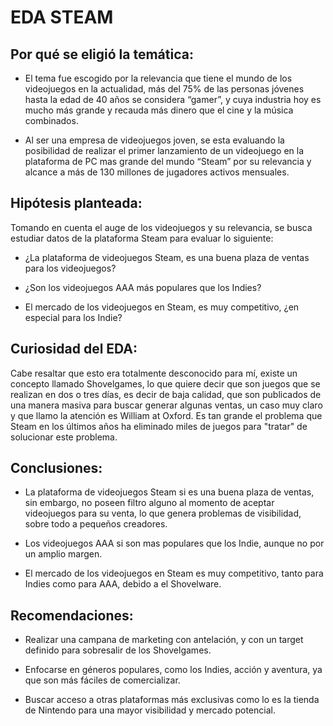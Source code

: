 # EDA STEAM

## Por qué se eligió la temática:

- El tema fue escogido por la relevancia que tiene el mundo de los videojuegos en la actualidad, más del 75% de las personas jóvenes hasta la edad de 40 años se considera “gamer”, y cuya industria hoy es mucho más grande y recauda más dinero que el cine y la música combinados.

- Al ser una empresa de videojuegos joven, se esta evaluando la posibilidad de realizar el primer lanzamiento de un videojuego en la plataforma de PC mas grande del mundo “Steam” por su relevancia y alcance a más de 130 millones de jugadores activos mensuales.

## Hipótesis planteada:

Tomando en cuenta el auge de los videojuegos y su relevancia, se busca estudiar datos de la plataforma Steam para evaluar lo siguiente:

- ¿La plataforma de videojuegos Steam, es una buena plaza de ventas para los videojuegos?

- ¿Son los videojuegos AAA más populares que los Indies?

- El mercado de los videojuegos en Steam, es muy competitivo, ¿en especial para los Indie?

## Curiosidad del EDA:

Cabe resaltar que esto era totalmente desconocido para mí, existe un concepto llamado Shovelgames, lo que quiere decir que son juegos que se realizan en dos o tres días, es decir de baja calidad, que son publicados de una manera masiva para buscar generar algunas ventas, un caso muy claro y que llamo la atención es William at Oxford. Es tan grande el problema que Steam en los últimos años ha eliminado miles de juegos para "tratar" de solucionar este problema.

## Conclusiones: 

- La plataforma de videojuegos Steam si es una buena plaza de ventas, sin embargo, no poseen filtro alguno al momento de aceptar videojuegos para su venta, lo que genera problemas de visibilidad, sobre todo a pequeños creadores.

- Los videojuegos AAA si son mas populares que los Indie, aunque no por un amplio margen.

- El mercado de los videojuegos en Steam es muy competitivo, tanto para Indies como para AAA, debido a el Shovelware.

## Recomendaciones:

- Realizar una campana de marketing con antelación, y con un target definido para sobresalir de los Shovelgames.

- Enfocarse en géneros populares, como los Indies, acción y aventura, ya que son más fáciles de comercializar.

- Buscar acceso a otras plataformas más exclusivas como lo es la tienda de Nintendo para una mayor visibilidad y mercado potencial.
